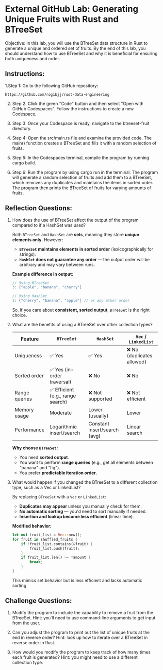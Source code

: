 # External GitHub Lab: Generating Unique Fruits with Rust and BTreeSet

Objective: In this lab, you will use the BTreeSet data structure in Rust to generate a unique and ordered set of fruits. By the end of this lab, you should understand how to use BTreeSet and why it is beneficial for ensuring both uniqueness and order.

## Instructions:

1.Step 1: Go to the following GitHub repository:

    https://github.com/nogibjj/rust-data-engineering

2. Step 2: Click the green "Code" button and then select "Open with GitHub Codespaces". Follow the instructions to create a new Codespace.

3. Step 3: Once your Codespace is ready, navigate to the btreeset-fruit directory.

4. Step 4: Open the src/main.rs file and examine the provided code. The main() function creates a BTreeSet and fills it with a random selection of fruits.

5. Step 5: In the Codespaces terminal, compile the program by running cargo build.

6. Step 6: Run the program by using cargo run in the terminal. The program will generate a random selection of fruits and add them to a BTreeSet, which removes any duplicates and maintains the items in sorted order. The program then prints the BTreeSet of fruits for varying amounts of fruits.

## Reflection Questions:

1. How does the use of BTreeSet affect the output of the program compared to if a HashSet was used?

    Both `BTreeSet` and `HashSet` are **sets**, meaning they store **unique elements only**. However:

    - **`BTreeSet` maintains elements in sorted order** (lexicographically for strings).
    - **`HashSet` does not guarantee any order** — the output order will be arbitrary and may vary between runs.

    **Example difference in output:**

    ```rust
    // Using BTreeSet
    3: {"apple", "banana", "cherry"}

    // Using HashSet
    3: {"cherry", "banana", "apple"} // or any other order
    ```

    So, if you care about **consistent, sorted output**, `BTreeSet` is the right choice.


2. What are the benefits of using a BTreeSet over other collection types?

    | Feature            | `BTreeSet`                        | `HashSet`                        | `Vec` / `LinkedList`            |
    |--------------------|-----------------------------------|----------------------------------|---------------------------------|
    | Uniqueness         | ✅ Yes                            | ✅ Yes                           | ❌ No (duplicates allowed)      |
    | Sorted order       | ✅ Yes (in-order traversal)       | ❌ No                            | ❌ No                           |
    | Range queries      | ✅ Efficient (e.g., range search) | ❌ Not supported                 | ❌ Not efficient                |
    | Memory usage       | Moderate                          | Lower (usually)                 | Lower                          |
    | Performance        | Logarithmic insert/search         | Constant insert/search (avg)    | Linear search                  |

    **Why choose `BTreeSet`:**
    - You need **sorted output**.
    - You want to perform **range queries** (e.g., get all elements between "banana" and "fig").
    - You prefer **predictable iteration order**.


3. What would happen if you changed the BTreeSet to a different collection type, such as a Vec or LinkedList?

    By replacing `BTreeSet` with a `Vec` or `LinkedList`:

    - **Duplicates may appear** unless you manually check for them.
    - **No automatic sorting** — you'd need to sort manually if needed.
    - **Insertion and lookup become less efficient** (linear time).

    **Modified behavior:**
    ```rust
    let mut fruit_list = Vec::new();
    for fruit in shuffled_fruits {
        if !fruit_list.contains(&fruit) {
            fruit_list.push(fruit);
        }
        if fruit_list.len() >= *amount {
            break;
        }
    }
    ```
    This mimics set behavior but is less efficient and lacks automatic sorting.

## Challenge Questions:

1. Modify the program to include the capability to remove a fruit from the BTreeSet. Hint: you'll need to use command-line arguments to get input from the user.

2. Can you adjust the program to print out the list of unique fruits at the end in reverse order? Hint: look up how to iterate over a BTreeSet in reverse order in Rust.

3. How would you modify the program to keep track of how many times each fruit is generated? Hint: you might need to use a different collection type.
